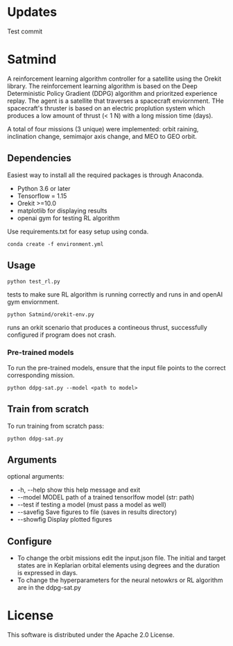 # Updates
Test commit

# Satmind
A reinforcement learning algorithm controller for a satellite using the Orekit library. The reinforcement learning algorithm 
is based on the Deep Deterministic Policy Gradient (DDPG) algorithm and prioritzed experience replay. The agent is a 
satellite that traverses a spacecraft enviornment. THe spacecraft's thruster is based on an electric proplution system which 
produces a low amount of thrust (< 1 N) with a long mission time (days).

A total of four missions (3 unique) were implemented: orbit raining, inclination change, semimajor axis change, and MEO to GEO orbit.

## Dependencies
Easiest way to install all the required packages is through Anaconda.

- Python 3.6 or later
- Tensorflow = 1.15
- Orekit >=10.0
- matplotlib for displaying results
- openai gym for testing RL algorithm

Use requirements.txt for easy setup using conda.

`conda create -f environment.yml`

## Usage

`python test_rl.py` 

tests to make sure RL algorithm is running correctly and runs in and openAI gym enviornment.

`python Satmind/orekit-env.py`

runs an orkit scenario that produces a contineous thrust, successfully configured if program does not crash.

### Pre-trained models

To run the pre-trained models, ensure that the input file points to the correct corresponding mission.

`python ddpg-sat.py --model <path to model>`

## Train from scratch

To run training from scratch pass:

`python ddpg-sat.py`  

## Arguments

optional arguments:

-  -h, --help         show this help message and exit
-  --model MODEL      path of a trained tensorlfow model (str: path)
-  --test             if testing a model (must pass a model as well)
-  --savefig          Save figures to file (saves in results directory)
-  --showfig          Display plotted figures

## Configure

- To change the orbit missions edit the input.json file. The initial and target states are in Keplarian orbital elements using degrees and the duration is expressed in days.
- To change the hyperparameters for the neural netowkrs or RL algorithm are in the ddpg-sat.py


# License

This software is distributed under the Apache 2.0 License.


